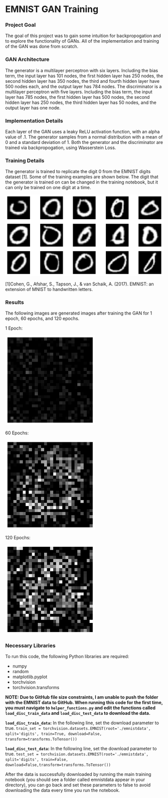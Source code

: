 # EMNIST GAN Training 
### Project Goal
The goal of this project was to gain some intuition for backpropogation and to explore the functionality of GANs. All of the implementation and training of the GAN was done from scratch.


### GAN Architecture
The generator is a multilayer perceptron with six layers. Including the bias term, the input layer has 101 nodes, the first hidden layer has 250 nodes, the second hidden layer has 350 nodes, the third and fourth hidden layer have 500 nodes each, and the output layer has 784 nodes. The discriminator is a multilayer perceptron with five layers. Including the bias term, the input layer has 785 nodes, the first hidden layer has 500 nodes, the second hidden layer has 250 nodes, the third hidden layer has 50 nodes, and the output layer has one node.


### Implementation Details
Each layer of the GAN uses a leaky ReLU activation function, with an alpha value of .1. The generator samples from a normal distribution with a mean of 0 and a standard deviation of 1. Both the generator and the discriminator are trained via backpropogation, using Wasserstein Loss.


### Training Details
The generator is trained to replicate the digit 0 from the EMNIST digits dataset \[1\]. Some of the training examples are shown below. The digit that the generator is trained on can be changed in the training notebook, but it can only be trained on one digit at a time. 

![image](/readme_images/train_data.png)

\[1\]Cohen, G., Afshar, S., Tapson, J., & van Schaik, A. (2017). EMNIST: an extension of MNIST to handwritten letters.

### Results
The following images are generated images after training the GAN for 1 epoch, 60 epochs, and 120 epochs.


1 Epoch:

![1_epoch](/readme_images/1epoch_im.png)


60 Epochs:

![60_epoch](/readme_images/60epoch_im.png)


120 Epochs:

![120_epochs](/readme_images/120epoch_im.png)


### Necessary Libraries
To run this code, the following Python libraries are required:
- numpy
- random
- matplotlib.pyplot
- torchvision
- torchvision.transforms

**NOTE: Due to GitHub file size constraints, I am unable to push the folder with the EMNIST data to GitHub. When running this code for the first time, you must navigate to ``helper_functions.py`` and edit the functions called ``load_disc_train_data`` and ``load_disc_test_data`` to download the data.**

**``load_disc_train_data``:**
In the following line, set the download parameter to true. ``train_set = torchvision.datasets.EMNIST(root='./emnistdata', split='digits', train=True, download=False, transform=transforms.ToTensor())``

**``load_disc_test_data``:**
In the following line, set the download parameter to true. ``test_set = torchvision.datasets.EMNIST(root='./emnistdata', split='digits', train=False, download=False,transform=transforms.ToTensor())``

After the data is successfully downloaded by running the main training notebook (you should see a folder called emnistdata appear in your directory), you can go back and set these parameters to false to avoid downloading the data every time you run the notebook.
